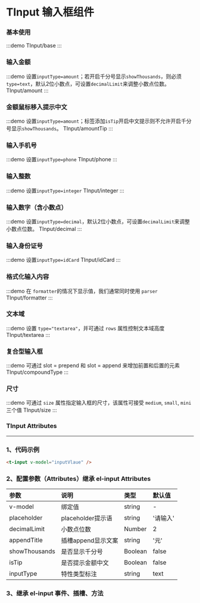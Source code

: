 # TInput 输入框组件

### 基本使用

:::demo
TInput/base
:::

### 输入金额

:::demo 设置`inputType=amount`；若开启千分号显示`showThousands`，则必须`type=text`，默认2位小数点，可设置`decimalLimit`来调整小数点位数。
TInput/amount
:::

### 金额鼠标移入提示中文

:::demo 设置`inputType=amount`；标签添加`isTip`开启中文提示则不允许开启千分号显示`showThousands`。
TInput/amountTip
:::

### 输入手机号

:::demo 设置`inputType=phone`
TInput/phone
:::

### 输入整数

:::demo 设置`inputType=integer`
TInput/integer
:::

### 输入数字（含小数点）
:::demo 设置`inputType=decimal`，默认2位小数点，可设置`decimalLimit`来调整小数点位数。
TInput/decimal
:::

### 输入身份证号

:::demo 设置`inputType=idCard`
TInput/idCard
:::

### 格式化输入内容

:::demo 在 `formatter`的情况下显示值，我们通常同时使用 `parser`
TInput/formatter
:::

### 文本域
:::demo 设置 `type="textarea"`，并可通过 `rows` 属性控制文本域高度
TInput/textarea
:::

### 复合型输入框
:::demo 可通过 slot = prepend 和 slot = append 来增加前置和后置的元素
TInput/compoundType
:::

### 尺寸
:::demo 可通过 `size` 属性指定输入框的尺寸，该属性可接受 `medium`, `small`, `mini` 三个值
TInput/size
:::

### TInput Attributes

---

### 1、代码示例

```html
<t-input v-model="inputVlaue" />
```

### 2、配置参数（Attributes）继承 el-input Attributes

| 参数          | 说明                                                  | 类型                                                                                              | 默认值   |
| :------------ | :---------------------------------------------------- | :------------------------------------------------------------------------------------------------ | :------- |
| v-model       | 绑定值                                                | string                                                                                            | -        |
| placeholder   | placeholder提示语                                     | string                                                                                            | '请输入' |
| decimalLimit  | 小数点位数 <t-tip content='小数、金额类型时生效'/>    | Number                                                                                            | 2        |
| appendTitle   | 插槽append显示文案<t-tip content='金额类型时生效'/>   | string                                                                                            | '元'     |
| showThousands | 是否显示千分号<t-tip content='小数、金额类型时生效'/> | Boolean                                                                                           | false    |
| isTip         | 是否提示金额中文<t-tip content='金额类型时生效'/>     | Boolean                                                                                           | false    |
| inputType     | 特性类型标注                                          | string<t-tip content='文字:text,金额:amount,电话:phone,整数:integer,小数:decimal,身份证:idCard'/> | text     |


### 3、继承 el-input 事件、插槽、方法


